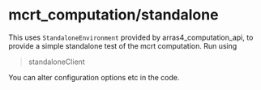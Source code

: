 # mcrt_computation/standalone

This uses `StandaloneEnvironment` provided by arras4_computation_api, to provide a simple standalone test of the mcrt 
computation. Run using

> standaloneClient <rdlafile>

You can alter configuration options etc in the code.
